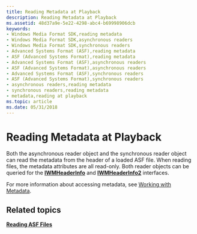 ```yaml
---
title: Reading Metadata at Playback
description: Reading Metadata at Playback
ms.assetid: 48d37a9e-5e22-4298-abc4-b69998906dcb
keywords:
- Windows Media Format SDK,reading metadata
- Windows Media Format SDK,asynchronous readers
- Windows Media Format SDK,synchronous readers
- Advanced Systems Format (ASF),reading metadata
- ASF (Advanced Systems Format),reading metadata
- Advanced Systems Format (ASF),asynchronous readers
- ASF (Advanced Systems Format),asynchronous readers
- Advanced Systems Format (ASF),synchronous readers
- ASF (Advanced Systems Format),synchronous readers
- asynchronous readers,reading metadata
- synchronous readers,reading metadata
- metadata,reading at playback
ms.topic: article
ms.date: 05/31/2018
---
```


# Reading Metadata at Playback

Both the asynchronous reader object and the synchronous reader object can read the metadata from the header of a loaded ASF file. When reading files, the metadata attributes are all read-only. Both reader objects can be queried for the [**IWMHeaderInfo**](/previous-versions/windows/desktop/api/wmsdkidl/nn-wmsdkidl-iwmheaderinfo) and [**IWMHeaderInfo2**](/previous-versions/windows/desktop/api/wmsdkidl/nn-wmsdkidl-iwmheaderinfo2) interfaces.

For more information about accessing metadata, see [Working with Metadata](working-with-metadata.md).

## Related topics

<dl> <dt>

[**Reading ASF Files**](reading-asf-files.md)
</dt> </dl>

 

 




